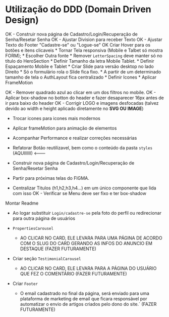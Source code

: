 <!-- A FAZER -->
  # Utilização do DDD (Domain Driven Design)

  OK - Construir nova página de Cadastro/Login/Recuperação de Senha/Resetar Senha
    OK - Ajustar Division para receber Texto
    OK - Ajustar Texto do Footer "Cadastre-se" ou "Logue-se"
    OK Criar Hover para os botões e itens clicaveis
    * Tornar Tela responsiva (Mobile e Talbet só mostra FORM);
    * Escolher Outra fonte
    * Remover `LetterSpacing` deve manter só no título do HeroSection
    * Definir Tamanho da letra Mobile Tablet.
    * Definir Espaçamento Mobile e Tablet
    * Criar Slide para versão desktop no lado Direito
    * Só o formulário rola o Slide fica fixo.
    * A partir de um determinado tamanho de tela o AuthLayout fica centralizado
    * Definir Icones
    * Aplicar FrameMotion



  OK - Remover quadrado azul ao clicar em um dos filtros no mobile.
  OK - Aplicar box-shadow no botton do header e fazer desaparecer 16px antes de ir para baixo do header
  OK - Corrigir LOGO e imagens desfocadas (talvez devido ao width e height aplicado diretamente no **SVG OU IMAGE**) 


  * Trocar icones para icones mais modernos

  * Aplicar frameMotion para animação de elementos
  * Acompanhar Performance e realizar correções necessárias
  * Refatorar Botão reutilizavel, bem como o conteúdo da pasta `styles` (AQUIIIIII) <---

   * Construir nova página de Cadastro/Login/Recuperação de Senha/Resetar Senha

   * Partir para próximas telas do FIGMA.


  * Centralizar Titulos (h1,h2,h3,h4...) em um único componente que lida com isso
  OK - Verificar se Menu deve ser fixo e ter box-shadow
  
 
  






















  Montar Readme



  * Ao logar substituir `Login/cadastre-se` pela foto do perfil ou redirecionar para outra página de usuários

  * `PropertiesCarousel`
    - AO CLICAR NO CARD, ELE LEVARA PARA UMA PÁGINA DE ACORDO COM O SLUG DO CARD GERANDO AS INFOS DO ANUNCIO EM DESTAQUE (FAZER FUTURAMENTE)

  * Criar seção `TestimonialCarousel`
    - AO CLICAR NO CARD, ELE LEVARA PARA A PÁGINA DO USUÁRIO QUE FEZ O COMENTÁRIO (FAZER FUTURAMENTE)


  * Criar `Footer`
    - O email cadastrado no final da página, será enviado para uma plataforma de marketing de email que ficara responsável por automatizar o envio de artigos criados pelo dono do site.` (FAZER FUTURAMENTE)
